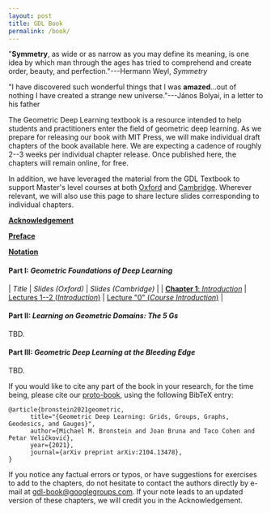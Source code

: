 ```yaml
---
layout: post
title: GDL Book
permalink: /book/
---
```


"**Symmetry**, as wide or as narrow as you may define its meaning, is one idea by which man through the ages has tried to comprehend and create order, beauty, and perfection."---Hermann Weyl, _Symmetry_

"I have discovered such wonderful things that I was **amazed**...out of nothing I have created a strange new universe."---János Bolyai, in a letter to his father

The Geometric Deep Learning textbook is a resource intended to help students and practitioners enter the field of geometric deep learning. 
As we prepare for releasing our book with MIT Press, we will make individual draft chapters of the book available here. 
We are expecting a cadence of roughly 2--3 weeks per individual chapter release. Once published here, the chapters will remain online, for free.

In addition, we have leveraged the material from the GDL Textbook to support Master's level courses at both [Oxford](https://www.cs.ox.ac.uk/teaching/courses/2023-2024/geodl/timetable.html) and [Cambridge](https://www.cl.cam.ac.uk/teaching/2324/L65/).
Wherever relevant, we will also use this page to share lecture slides corresponding to individual chapters.

[**Acknowledgement**](book/acknowledgement.html)

[**Preface**](book/preface.html)

[**Notation**](book/notation.html)

#### **Part I:** _Geometric Foundations of Deep Learning_

| _Title_ | _Slides (Oxford)_ | _Slides (Cambridge)_ |
| [**Chapter 1**: _Introduction_](book/introduction.html) | [Lectures 1--2 (_Introduction_)](slides/Oxford_1_2_Introduction.pdf) | [Lecture "0" (_Course Introduction_)](slides/Cambridge_0_Course_Introduction.pdf) |

#### **Part II:** _Learning on Geometric Domains: The 5 Gs_

TBD.

#### **Part III:** _Geometric Deep Learning at the Bleeding Edge_

TBD.

If you would like to cite any part of the book in your research, for the time being, please cite our [proto-book](https://arxiv.org/abs/2104.13478), using the following BibTeX entry:
```
@article{bronstein2021geometric,
      title="{Geometric Deep Learning: Grids, Groups, Graphs, Geodesics, and Gauges}", 
      author={Michael M. Bronstein and Joan Bruna and Taco Cohen and Petar Veličković},
      year={2021},
      journal={arXiv preprint arXiv:2104.13478},
}
```

If you notice any factual errors or typos, or have suggestions for exercises to add to the chapters, do not hesitate to contact the authors directly by e-mail at gdl-book@googlegroups.com. If your note leads to an updated version of these chapters, we will credit you in the Acknowledgement.
